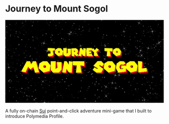 # Journey to Mount Sogol

![Journey to Mount Sogol](./web/src/img/open-graph.webp)

A fully on-chain [Sui](https://sui.io/) point-and-click adventure mini-game that I built to introduce Polymedia Profile.
